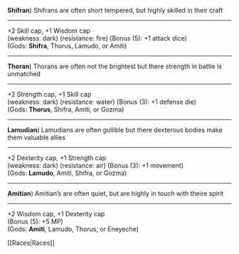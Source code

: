 **Shifran**) Shifrans are often short tempered, but highly skilled in their craft  
  
---

+2 Skill cap, +1 Wisdom cap  
(weakness: dark) (resistance: fire) (Bonus (5): +1 attack dice)  
(Gods: __Shifra__, Thorus, Lamudo, or Amiti)
		
---

**Thoran**) Thorans are often not the brightest but there strength in battle is unmatched  

---

+2 Strength cap, +1 Skill cap  
(weakness: dark) (resistance: water) (Bonus (3): +1 defense die)  
(Gods: __Thorus__, Shifra, Amiti, or Gozma)  

---

**Lamudian**) Lamudians are often gullible but there dexterous bodies make them valuable allies  

---

+2 Dexterity cap, +1 Strength cap  
(weakness: dark) (resistance: air) (Bonus (3): +1 movement)  
(Gods: __Lamudo__, Amiti, Shifra, or Gozma)  

---

**Amitian**) Amitian’s are often quiet, but are highly in touch with theire spirit 

---
 
+2 Wisdom cap, +1 Dexterity cap  
(Bonus (5): +5 MP)  
(Gods: __Amiti__, Lamudo, Thorus, or Eneyeche)  

[[Races|Races]]